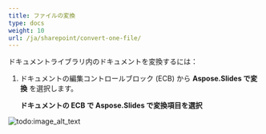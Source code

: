 ```yaml
---
title: ファイルの変換
type: docs
weight: 10
url: /ja/sharepoint/convert-one-file/
---
```


ドキュメントライブラリ内のドキュメントを変換するには：

1. ドキュメントの編集コントロールブロック (ECB) から **Aspose.Slides で変換** を選択します。

   **ドキュメントの ECB で Aspose.Slides で変換項目を選択** 

![todo:image_alt_text](convert-one-file_1.png)